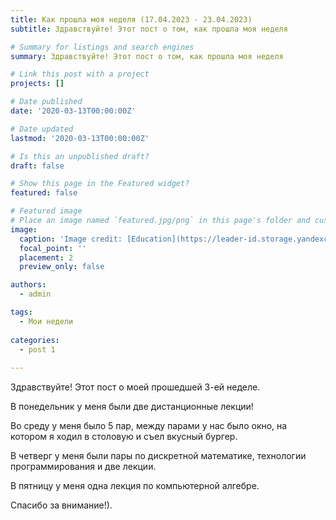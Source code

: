 ```yaml
---
title: Как прошла моя неделя (17.04.2023 - 23.04.2023)
subtitle: Здравствуйте! Этот пост о том, как прошла моя неделя

# Summary for listings and search engines
summary: Здравствуйте! Этот пост о том, как прошла моя неделя

# Link this post with a project
projects: []

# Date published
date: '2020-03-13T00:00:00Z'

# Date updated
lastmod: '2020-03-13T00:00:00Z'

# Is this an unpublished draft?
draft: false

# Show this page in the Featured widget?
featured: false

# Featured image
# Place an image named `featured.jpg/png` in this page's folder and customize its options here.
image:
  caption: 'Image credit: [Education](https://leader-id.storage.yandexcloud.net/upload/3077661/cb3860f7-05a7-4012-9020-574087a10e3f.jpg)'
  focal_point: ''
  placement: 2
  preview_only: false

authors:
  - admin

tags:
  - Мои недели
  
categories:
  - post 1
  
---
```


Здравствуйте! Этот пост о моей прошедшей 3-ей неделе.

В понедельник у меня были две дистанционные лекции!

Во среду у меня было 5 пар, между парами у нас было окно, на котором я ходил в столовую и съел вкусный бургер.

В четверг у меня были пары по дискретной математике, технологии программирования и две лекции.

В пятницу у меня одна лекция по компьютерной алгебре.

Спасибо за внимание!).
